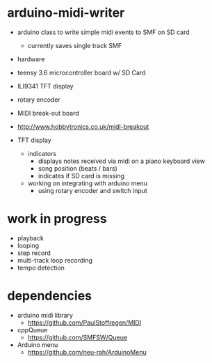 # arduino-midi-writer
* arduino class to write simple midi events to SMF on SD card 
  * currently saves single track SMF
* hardware
 * teensy 3.6 microcontroller board w/ SD Card
 * ILI9341 TFT display
 * rotary encoder
 * MIDI break-out board 
  * http://www.hobbytronics.co.uk/midi-breakout
  
* TFT display
  * indicators
    * displays notes received via midi on a piano keyboard view
    * song position (beats / bars)
    * indicates if SD card is missing
  * working on integrating with arduino menu
    * using rotary encoder and switch input

# work in progress
  * playback
  * looping
  * step record
  * multi-track loop recording
  * tempo detection

# dependencies
* arduino midi library 
  * https://github.com/PaulStoffregen/MIDI
* cppQueue 
  * https://github.com/SMFSW/Queue
* Arduino menu 
  * https://github.com/neu-rah/ArduinoMenu
